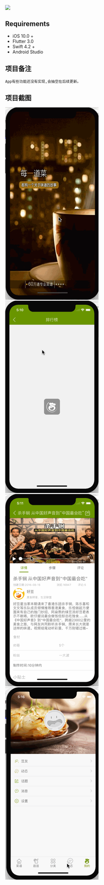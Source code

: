![](https://gimg2.baidu.com/image_search/src=http%3A%2F%2Fimg-blog.csdnimg.cn%2Fimg_convert%2Fa092a42776106d7e76e867d590b971f0.png&refer=http%3A%2F%2Fimg-blog.csdnimg.cn&app=2002&size=f9999,10000&q=a80&n=0&g=0n&fmt=auto?sec=1669437898&t=476334880378b5c7a3292c0b441623c8)<br/>

 
## Requirements

- iOS 10.0 + 
- Flutter 3.0
- Swift 4.2 +
- Android Studio 

## 项目备注

    App有些功能还没有实现,会抽空在后续更新。

## 项目截图

   ![](https://github.com/AlbertXYZ/HDCP/raw/master/Images/gif001.gif) ![](https://github.com/AlbertXYZ/HDCP/raw/master/Images/gif002.gif)  ![](https://github.com/AlbertXYZ/HDCP/raw/master/Images/gif003.gif)   ![](https://github.com/AlbertXYZ/HDCP/raw/master/Images/gif004.gif) 

